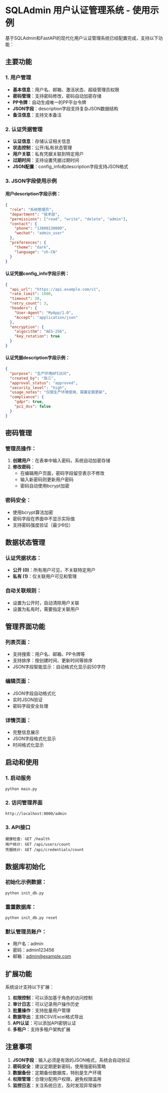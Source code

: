 # SQLAdmin 用户认证管理系统 - 使用示例

基于SQLAdmin和FastAPI的现代化用户认证管理系统已经配置完成，支持以下功能：

## 主要功能

### 1. 用户管理
- **基本信息**：用户名、邮箱、激活状态、超级管理员权限
- **密码管理**：支持密码修改，密码自动加密存储
- **PP令牌**：自动生成唯一的PP平台令牌
- **JSON字段**：description字段支持复杂JSON数据结构
- **备注信息**：支持文本备注

### 2. 认证凭据管理
- **认证信息**：存储认证相关信息
- **状态控制**：公开/私有状态管理
- **用户关联**：私有凭据关联到特定用户
- **过期时间**：支持设置凭据过期时间
- **JSON配置**：config_info和description字段支持JSON格式

### 3. JSON字段使用示例

#### 用户description字段示例：
```json
{
  "role": "系统管理员",
  "department": "技术部",
  "permissions": ["read", "write", "delete", "admin"],
  "contact": {
    "phone": "13800138000",
    "wechat": "admin_user"
  },
  "preferences": {
    "theme": "dark",
    "language": "zh-CN"
  }
}
```

#### 认证凭据config_info字段示例：
```json
{
  "api_url": "https://api.example.com/v1",
  "rate_limit": 1000,
  "timeout": 30,
  "retry_count": 3,
  "headers": {
    "User-Agent": "MyApp/1.0",
    "Accept": "application/json"
  },
  "encryption": {
    "algorithm": "AES-256",
    "key_rotation": true
  }
}
```

#### 认证凭据description字段示例：
```json
{
  "purpose": "生产环境API访问",
  "created_by": "张三",
  "approval_status": "approved",
  "security_level": "high",
  "usage_notes": "仅限生产环境使用，需要定期更新",
  "compliance": {
    "gdpr": true,
    "pci_dss": false
  }
}
```

## 密码管理

### 管理员操作：
1. **创建用户**：在表单中输入密码，系统自动加密存储
2. **修改密码**：
   - 在编辑用户页面，密码字段留空表示不修改
   - 输入新密码则更新用户密码
   - 密码自动使用bcrypt加密

### 密码安全：
- 使用bcrypt算法加密
- 密码字段在界面中不显示实际值
- 支持密码强度验证（最少6位）

## 数据状态管理

### 认证凭据状态：
- **公开 (0)**：所有用户可见，不关联特定用户
- **私有 (1)**：仅关联用户可见和管理

### 自动关联规则：
- 设置为公开时，自动清除用户关联
- 设置为私有时，需要指定关联用户

## 管理界面功能

### 列表页面：
- 支持搜索：用户名、邮箱、PP令牌等
- 支持排序：按创建时间、更新时间等排序
- JSON字段智能显示：自动格式化显示前50字符

### 编辑页面：
- JSON字段自动格式化
- 实时JSON验证
- 密码字段安全处理

### 详情页面：
- 完整信息展示
- JSON字段格式化显示
- 时间格式化显示

## 启动和使用

### 1. 启动服务
```bash
python main.py
```

### 2. 访问管理界面
```
http://localhost:8000/admin
```

### 3. API接口
```
健康检查: GET /health
用户统计: GET /api/users/count
凭据统计: GET /api/credentials/count
```

## 数据库初始化

### 初始化示例数据：
```bash
python init_db.py
```

### 重置数据库：
```bash
python init_db.py reset
```

### 默认管理员账户：
- 用户名：admin
- 密码：admin123456
- 邮箱：admin@example.com

## 扩展功能

系统设计支持以下扩展：

1. **权限控制**：可以添加基于角色的访问控制
2. **审计日志**：可以记录用户操作历史
3. **批量操作**：支持批量用户管理
4. **数据导出**：支持CSV/Excel格式导出
5. **API认证**：可以添加API密钥认证
6. **多租户**：支持多租户架构扩展

## 注意事项

1. **JSON字段**：输入必须是有效的JSON格式，系统会自动验证
2. **密码安全**：建议定期更新密码，使用强密码策略
3. **数据备份**：定期备份数据库，特别是生产环境
4. **权限管理**：合理分配用户权限，避免权限滥用
5. **监控日志**：关注系统日志，及时发现异常操作
